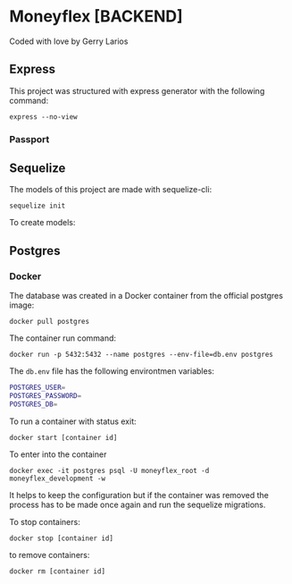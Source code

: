 # Moneyflex [BACKEND]

Coded with love by Gerry Larios

## Express

This project was structured with express generator with the following command:

`express --no-view`

### Passport

## Sequelize

The models of this project are made with sequelize-cli:

`sequelize init`

To create models:

## Postgres

### Docker

The database was created in a Docker container from the official postgres image:

`docker pull postgres`

The container run command:

`docker run -p 5432:5432 --name postgres --env-file=db.env postgres`

The `db.env` file has the following environtmen variables:

```bash
POSTGRES_USER=
POSTGRES_PASSWORD=
POSTGRES_DB=
```

To run a container with status exit:

`docker start [container id]`

To enter into the container

`docker exec -it postgres psql -U moneyflex_root -d moneyflex_development -w`

It helps to keep the configuration but if the container was removed the process has to be made once again and run the sequelize migrations.

To stop containers:

`docker stop [container id]`

to remove containers:

`docker rm [container id]`
